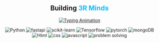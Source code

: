 <h2 align="center">
    Building <span style="color: #00bbff;">3R Minds</span>
</h2>

<p align="center">
    <a href="https://github.com/mohit-vashisth">
        <img src="https://readme-typing-svg.herokuapp.com?font=Fira+Code&size=26&duration=2000&pause=1000&color=00BFFF&background=FFFFFF00&center=true&vCenter=true&width=1000&lines=Welcome+to+My+Profile;I'm+Mohit+Narayan+Vashisth;AI+%26+ML+Specialist;Passionate+About+Developing+Cutting-Edge+Technologies;Currently+Innovating+with+AI+Voice+Cloning+Models;Focused+on+Creating+Impactful+Solutions;Continuous+Growth+Through+Learning" alt="Typing Animation">
    </a>
</p>

<!-- Add all Imgur images below -->
<p align="center">
    <img src="https://i.imgur.com/IPUQMoy.jpg" alt="Python" />
    <img src="https://i.imgur.com/tNII1GL.jpg" alt="fastapi" />
    <img src="https://i.imgur.com/mWCPZrJ.jpg" alt="scikit-learn" />
    <img src="https://i.imgur.com/rUoe8ex.jpg" alt="Tensorflow" />
    <img src="https://i.imgur.com/lOBvlUy.jpg" alt="pytorch" />
    <img src="https://i.imgur.com/qf5rZN4.jpg" alt="mongoDB" />
    <img src="https://i.imgur.com/WNn9B2I.jpg" alt="Html" />
    <img src="https://i.imgur.com/5qaEncy.jpg" alt="css" />
    <img src="https://i.imgur.com/ZrdtOte.jpg" alt="javascript" />
    <img src="https://i.imgur.com/4Gacy40.jpg" alt="problem solving" />
</p>

